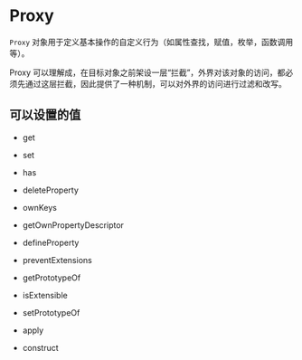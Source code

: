 # Proxy

`Proxy` 对象用于定义基本操作的自定义行为（如属性查找，赋值，枚举，函数调用等）。

Proxy 可以理解成，在目标对象之前架设一层“拦截”，外界对该对象的访问，都必须先通过这层拦截，因此提供了一种机制，可以对外界的访问进行过滤和改写。

## 可以设置的值

* get


* set


* has


* deleteProperty


* ownKeys


* getOwnPropertyDescriptor


* defineProperty


* preventExtensions


* getPrototypeOf


* isExtensible


* setPrototypeOf


* apply


* construct

